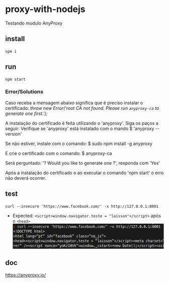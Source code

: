 # proxy-with-nodejs
Testando modulo AnyProxy

## install
`npm i`

## run
`npm start`

### Error/Solutions

Caso receba a mensagem abaixo significa que é preciso instalar o certificado: 
*throw new Error('root CA not found. Please run `anyproxy-ca` to generate one first.');*

A instalação do certificado é feita utilizando o 'anyproxy'. Siga os paços a seguir:
Verifique se 'anyproxy' está instalado com o mando 
$ 'anyproxy --version'

Se não estiver, instale com o comando:
$ sudo npm install -g anyproxy

E crie o certificado com o comando:
$ anyproxy-ca

Será perguntado: '? Would you like to generate one ?', responda com 'Yes'

Após a instalação do certificado o ao executar o comando 'npm start' o erro não deverá ocorrer.

## test
`curl --insecure 'https://www.facebook.com/' -x http://127.0.0.1:8001`
 - Expected:
 `<script>window.navigator.teste = "laisson"</script>` após o `<head>`
 ![Result](face_html.png)

## doc
https://anyproxy.io/
